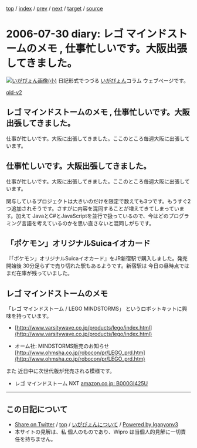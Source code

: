 [top](../index.html) 
 / [index](index.html) 
 / [prev](ig060728.html) 
 / [next](ig060807.html) 
 / [target](http://www.igapyon.jp/igapyon/diary/2006/ig060730.html) 
 / [source](https://github.com/igapyon/diary/blob/master/2006/ig060730.src.md) 

2006-07-30 diary: レゴ マインドストームのメモ , 仕事忙しいです。大阪出張してきました。
=====================================================================================================
[![いがぴょん画像(小)](http://www.igapyon.jp/igapyon/diary/images/iga200306s.jpg "いがぴょん")](http://www.igapyon.jp/igapyon/diary/memo/memoigapyon.html) 日記形式でつづる [いがぴょん](http://www.igapyon.jp/igapyon/diary/memo/memoigapyon.html)コラム ウェブページです。

[old-v2](ig060730-orig.html)

## レゴ マインドストームのメモ , 仕事忙しいです。大阪出張してきました。

仕事が忙しいです。大阪に出張してきました。ここのところ毎週大阪に出張しています。


## 仕事忙しいです。大阪出張してきました。

仕事が忙しいです。大阪に出張してきました。ここのところ毎週大阪に出張しています。

関与しているプロジェクトは大きいのだけを限定で数えても3つです。もうすぐ2つ追加されそうです。さすがに内容を混同することが増えてきてしまっています。加えて JavaとC#とJavaScriptを並行で扱っているので、今はどのプログラミング言語を考えているのかを思い直さないと混同しがちです。

## 「ポケモン」オリジナルSuicaイオカード

『「ポケモン」オリジナルSuicaイオカード』をJR新宿駅で購入しました。発売開始後 30分足らずで売り切れた駅もあるようです。新宿駅は 今日の昼時点では まだ在庫が残っていました。

## レゴ マインドストームのメモ

「レゴ マインドストーム / LEGO MINDSTORMS」 というロボットキットに興味を持っています。

* [http://www.varsitywave.co.jp/products/lego/index.html](http://www.varsitywave.co.jp/products/lego/index.html)
  
* オーム社: MINDSTORMS販売のお知らせ
  [http://www.ohmsha.co.jp/robocon/pr/LEGO_prd.htm](http://www.ohmsha.co.jp/robocon/pr/LEGO_prd.htm)

また 近日中に次世代版が発売される模様です。

* レゴ マインドストーム NXT
  [amazon.co.jp: B000GI425U](http://www.amazon.co.jp/exec/obidos/ASIN/B000GI425U/igapyondiary-22)


----------------------------------------------------------------------------------------------------

## この日記について

* [Share on Twitter](https://twitter.com/intent/tweet?hashtags=igapyon%2Cdiary%2C%E3%81%84%E3%81%8C%E3%81%B4%E3%82%87%E3%82%93&text=%E3%83%AC%E3%82%B4+%E3%83%9E%E3%82%A4%E3%83%B3%E3%83%89%E3%82%B9%E3%83%88%E3%83%BC%E3%83%A0%E3%81%AE%E3%83%A1%E3%83%A2+%2C+%E4%BB%95%E4%BA%8B%E5%BF%99%E3%81%97%E3%81%84%E3%81%A7%E3%81%99%E3%80%82%E5%A4%A7%E9%98%AA%E5%87%BA%E5%BC%B5%E3%81%97%E3%81%A6%E3%81%8D%E3%81%BE%E3%81%97%E3%81%9F%E3%80%82&url=http%3A%2F%2Fwww.igapyon.jp%2Figapyon%2Fdiary%2F2006%2Fig060730.html) / [top](../index.html) / [いがぴょんについて](http://www.igapyon.jp/igapyon/diary/memo/memoigapyon.html) / [Powered by Igapyonv3](https://github.com/igapyon/igapyonv3)
* 本サイトの見解は、私 個人のものであり、Wipro は当個人的見解に一切責任を持ちません。 
